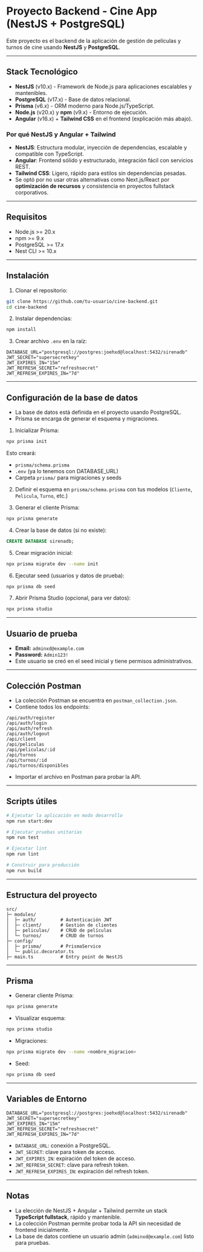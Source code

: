 # Proyecto Backend - Cine App (NestJS + PostgreSQL)

Este proyecto es el backend de la aplicación de gestión de películas y turnos de cine usando **NestJS** y **PostgreSQL**.

---

## Stack Tecnológico

- **NestJS** (v10.x) - Framework de Node.js para aplicaciones escalables y mantenibles.
- **PostgreSQL** (v17.x) - Base de datos relacional.
- **Prisma** (v6.x) - ORM moderno para Node.js/TypeScript.
- **Node.js** (v20.x) y **npm** (v9.x) - Entorno de ejecución.
- **Angular** (v16.x) + **Tailwind CSS** en el frontend (explicación más abajo).

### Por qué NestJS y Angular + Tailwind

- **NestJS**: Estructura modular, inyección de dependencias, escalable y compatible con TypeScript.
- **Angular**: Frontend sólido y estructurado, integración fácil con servicios REST.
- **Tailwind CSS**: Ligero, rápido para estilos sin dependencias pesadas.
- Se optó por no usar otras alternativas como Next.js/React por **optimización de recursos** y consistencia en proyectos fullstack corporativos.

---

## Requisitos

- Node.js >= 20.x
- npm >= 9.x
- PostgreSQL >= 17.x
- Nest CLI >= 10.x

---

## Instalación

1. Clonar el repositorio:

```bash
git clone https://github.com/tu-usuario/cine-backend.git
cd cine-backend
```

2. Instalar dependencias:

```bash
npm install
```

3. Crear archivo `.env` en la raíz:

```env
DATABASE_URL="postgresql://postgres:joehxd@localhost:5432/sirenadb"
JWT_SECRET="supersecretkey"
JWT_EXPIRES_IN="15m"
JWT_REFRESH_SECRET="refreshsecret"
JWT_REFRESH_EXPIRES_IN="7d"
```

---

## Configuración de la base de datos

- La base de datos está definida en el proyecto usando PostgreSQL.
- Prisma se encarga de generar el esquema y migraciones.

1. Inicializar Prisma:

```bash
npx prisma init
```

Esto creará:

- `prisma/schema.prisma`
- `.env` (ya lo tenemos con DATABASE_URL)
- Carpeta `prisma/` para migraciones y seeds

2. Definir el esquema en `prisma/schema.prisma` con tus modelos (`Cliente`, `Pelicula`, `Turno`, etc.)

3. Generar el cliente Prisma:

```bash
npx prisma generate
```

4. Crear la base de datos (si no existe):

```sql
CREATE DATABASE sirenadb;
```

5. Crear migración inicial:

```bash
npx prisma migrate dev --name init
```

6. Ejecutar seed (usuarios y datos de prueba):

```bash
npx prisma db seed
```

7. Abrir Prisma Studio (opcional, para ver datos):

```bash
npx prisma studio
```

---

## Usuario de prueba

- **Email:** `adminxd@example.com`  
- **Password:** `Admin123!`  
- Este usuario se creó en el seed inicial y tiene permisos administrativos.

---

## Colección Postman

- La colección Postman se encuentra en `postman_collection.json`.  
- Contiene todos los endpoints:

```
/api/auth/register
/api/auth/login
/api/auth/refresh
/api/auth/logout
/api/client
/api/peliculas
/api/peliculas/:id
/api/turnos
/api/turnos/:id
/api/turnos/disponibles
```

- Importar el archivo en Postman para probar la API.

---

## Scripts útiles

```bash
# Ejecutar la aplicación en modo desarrollo
npm run start:dev

# Ejecutar pruebas unitarias
npm run test

# Ejecutar lint
npm run lint

# Construir para producción
npm run build
```

---

## Estructura del proyecto

```
src/
├─ modules/
│  ├─ auth/         # Autenticación JWT
│  ├─ client/       # Gestión de clientes
│  ├─ peliculas/    # CRUD de películas
│  └─ turnos/       # CRUD de turnos
├─ config/
│  ├─ prisma/       # PrismaService
│  └─ public.decorator.ts
├─ main.ts          # Entry point de NestJS
```

---

## Prisma

- Generar cliente Prisma:

```bash
npx prisma generate
```

- Visualizar esquema:

```bash
npx prisma studio
```

- Migraciones:

```bash
npx prisma migrate dev --name <nombre_migracion>
```

- Seed:

```bash
npx prisma db seed
```

---

## Variables de Entorno

```env
DATABASE_URL="postgresql://postgres:joehxd@localhost:5432/sirenadb"
JWT_SECRET="supersecretkey"
JWT_EXPIRES_IN="15m"
JWT_REFRESH_SECRET="refreshsecret"
JWT_REFRESH_EXPIRES_IN="7d"
```

- `DATABASE_URL`: conexión a PostgreSQL.
- `JWT_SECRET`: clave para token de acceso.
- `JWT_EXPIRES_IN`: expiración del token de acceso.
- `JWT_REFRESH_SECRET`: clave para refresh token.
- `JWT_REFRESH_EXPIRES_IN`: expiración del refresh token.

---

## Notas

- La elección de NestJS + Angular + Tailwind permite un stack **TypeScript fullstack**, rápido y mantenible.
- La colección Postman permite probar toda la API sin necesidad de frontend inicialmente.
- La base de datos contiene un usuario admin (`adminxd@example.com`) listo para pruebas.

